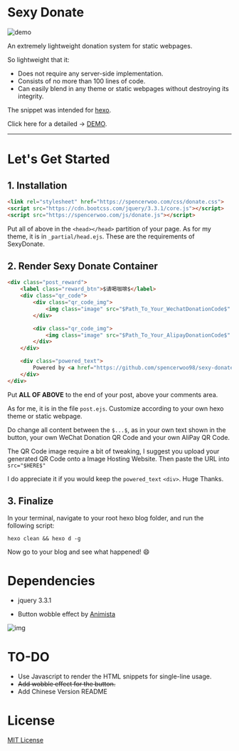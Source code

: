 # Sexy Donate

![demo](https://i.loli.net/2018/03/13/5aa7e74b5578b.gif)

An extremely lightweight donation system for static webpages.

So lightweight that it:

- Does not require any server-side implementation.
- Consists of no more than 100 lines of code.
- Can easily blend in any theme or static webpages without destroying its integrity.

The snippet was intended for [hexo](https://hexo.io).

Click here for a detailed -> [DEMO](https://spencerwoo.com).

---

# Let's Get Started

## 1. Installation

``` html
<link rel="stylesheet" href="https://spencerwoo.com/css/donate.css">
<script src="https://cdn.bootcss.com/jquery/3.3.1/core.js"></script>
<script src="https://spencerwoo.com/js/donate.js"></script>
```
Put all of above in the `<head></head>` partition of your page. As for my theme, it is in `_partial/head.ejs`.
These are the requirements of SexyDonate.

## 2. Render Sexy Donate Container
```html
<div class="post_reward">
    <label class="reward_btn">$请喝咖啡$</label>
    <div class="qr_code">
        <div class="qr_code_img">
            <img class="image" src="$Path_To_Your_WechatDonationCode$" title="WeChat">
        </div>

        <div class="qr_code_img">
            <img class="image" src="$Path_To_Your_AlipayDonationCode$" title="AliPay">
        </div>
    </div>

    <div class="powered_text">
        Powered by <a href="https://github.com/spencerwoo98/sexy-donate">SexyDonate</a>
    </div>
</div>

```
Put **ALL OF ABOVE** to the end of your post, above your comments area.

As for me, it is in the file `post.ejs`. Customize according to your own hexo theme or static webpage.

Do change all content between the `$...$`, as in your own text shown in the button, your own WeChat Donation QR Code and your own AliPay QR Code.

The QR Code image require a bit of tweaking, I suggest you upload your generated QR Code onto a Image Hosting Website. Then paste the URL into `src="$HERE$"`

I do appreciate it if you would keep the `powered_text` `<div>`. Huge Thanks.

## 3. Finalize
In your terminal, navigate to your root hexo blog folder, and run the following script:
```shell
hexo clean && hexo d -g
```
Now go to your blog and see what happened! :smile:

# Dependencies

- jquery 3.3.1

- Button wobble effect by [Animista](http://animista.net/)

![img](https://i.loli.net/2018/03/14/5aa8bc4b20774.jpg)

# TO-DO

- Use Javascript to render the HTML snippets for single-line usage.
- ~~Add wobble effect for the button.~~
- Add Chinese Version README

# License

[MIT License](https://opensource.org/licenses/MIT)

